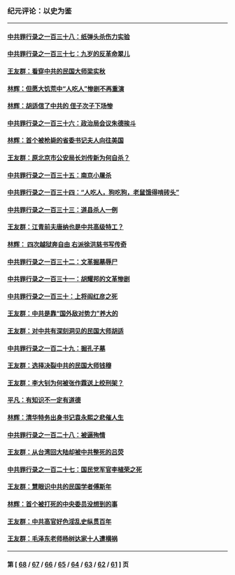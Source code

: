 ### 纪元评论：以史为鉴
---
#### [中共罪行录之一百三十八：纸弹头杀伤力实验](../../pages/nsc1028/n14022692.md) 
#### [中共罪行录之一百三十七：九岁的反革命翠儿](../../pages/nsc1028/n14020997.md) 
#### [王友群：看穿中共的民国大师梁实秋](../../pages/nsc1028/n14020649.md) 
#### [林辉：但愿大饥荒中“人吃人”惨剧不再重演](../../pages/nsc1028/n14020531.md) 
#### [林辉：胡适信了中共的 侄子次子下场惨](../../pages/nsc1028/n14019760.md) 
#### [中共罪行录之一百三十六：政治局会议朱德挨斗](../../pages/nsc1028/n14017983.md) 
#### [林辉：首个被枪毙的省委书记夫人向往美国](../../pages/nsc1028/n14017481.md) 
#### [王友群：原北京市公安局长刘传新为何自杀？](../../pages/nsc1028/n14016995.md) 
#### [中共罪行录之一百三十五：南京小屠杀](../../pages/nsc1028/n14015189.md) 
#### [中共罪行录之一百三十四：“人吃人，狗吃狗，老鼠饿得啃砖头”](../../pages/nsc1028/n14014478.md) 
#### [中共罪行录之一百三十三：道县杀人一例](../../pages/nsc1028/n14014033.md) 
#### [王友群：江青前夫唐纳也是中共高级特工？](../../pages/nsc1028/n14011375.md) 
#### [林辉： 四次越狱奔自由 右派徐洪慈书写传奇](../../pages/nsc1028/n14010438.md) 
#### [中共罪行录之一百三十二：文革掘墓辱尸](../../pages/nsc1028/n14009626.md) 
#### [中共罪行录之一百三十一：胡耀邦的文革惨剧](../../pages/nsc1028/n14007184.md) 
#### [中共罪行录之一百三十：上将阎红彦之死](../../pages/nsc1028/n14004426.md) 
#### [王友群：中共是靠“国外敌对势力”养大的](../../pages/nsc1028/n14004284.md) 
#### [王友群：对中共有深刻洞见的民国大师胡适](../../pages/nsc1028/n14003453.md) 
#### [中共罪行录之一百二十九：掘孔子墓](../../pages/nsc1028/n14003058.md) 
#### [王友群：选择决裂中共的民国大师钱穆](../../pages/nsc1028/n14001046.md) 
#### [王友群：李大钊为何被张作霖送上绞刑架？](../../pages/nsc1028/n13999290.md) 
#### [平凡：有知识不一定有道德](../../pages/nsc1028/n13998913.md) 
#### [林辉：清华特务出身书记袁永熙之悲催人生](../../pages/nsc1028/n13997413.md) 
#### [中共罪行录之一百二十八：被逼殉情](../../pages/nsc1028/n13991056.md) 
#### [王友群：从台湾回大陆却被中共整死的吕荧](../../pages/nsc1028/n13989235.md) 
#### [中共罪行录之一百二十七：国民党军官李植荣之死](../../pages/nsc1028/n13989006.md) 
#### [王友群：慧眼识中共的民国学者傅斯年](../../pages/nsc1028/n13988371.md) 
#### [林辉：首个被打死的中央委员没想到的事](../../pages/nsc1028/n13987400.md) 
#### [王友群：中共高官好色淫乱史纵贯百年](../../pages/nsc1028/n13986035.md) 
#### [王友群：毛泽东老师杨树达家十人遭横祸](../../pages/nsc1028/n13984103.md) 

---
#### 第 [ [68](./68.md) / [67](./67.md) / [66](./66.md) / [65](./65.md) / [64](./64.md) / [63](./63.md) / [62](./62.md) / [61](./61.md) ] 页
